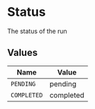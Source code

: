 # Status

The status of the run


## Values

| Name        | Value       |
| ----------- | ----------- |
| `PENDING`   | pending     |
| `COMPLETED` | completed   |